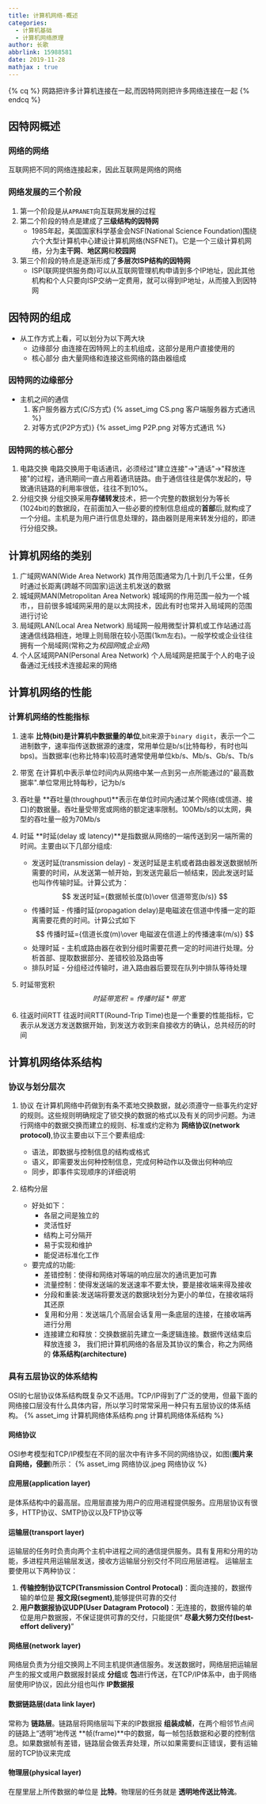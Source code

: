 ```yaml
---
title: 计算机网络-概述
categories:
  - 计算机基础
  - 计算机网络原理
author: 长歌
abbrlink: 15988581
date: 2019-11-28
mathjax : true
---
```


{% cq %}
网路把许多计算机连接在一起,而因特网则把许多网络连接在一起
{% endcq %}
<!-- More -->

## 因特网概述

### 网络的网络
互联网把不同的网络连接起来，因此互联网是网络的网络

### 网络发展的三个阶段
1. 第一个阶段是从`APRANET`向互联网发展的过程
2. 第二个阶段的特点是建成了**三级结构的因特网**
	- 1985年起，美国国家科学基金会NSF(National Science Foundation)围绕六个大型计算机中心建设计算机网络(NSFNET)。它是一个三级计算机网络，分为**主干网**、**地区网**和**校园网**
3. 第三个阶段的特点是逐渐形成了**多层次ISP结构的因特网**
	- ISP(联网提供服务商)可以从互联网管理机构申请到多个IP地址，因此其他机构和个人只要向ISP交纳一定费用，就可以得到IP地址，从而接入到因特网

## 因特网的组成
- 从工作方式上看，可以划分为以下两大块
	- 边缘部分 由连接在因特网上的主机组成，这部分是用户直接使用的
	- 核心部分 由大量网络和连接这些网络的路由器组成

### 因特网的边缘部分
- 主机之间的通信
	1. 客户服务器方式(C/S方式)
{% asset_img CS.png 客户端服务器方式通讯 %}
	2. 对等方式(P2P方式)}
{% asset_img P2P.png 对等方式通讯 %}

### 因特网的核心部分
1. 电路交换
	电路交换用于电话通讯，必须经过"建立连接"->"通话"->"释放连接"的过程，通讯期间一直占用着通讯链路。由于通信往往是偶尔发起的，导致通讯链路的利用率很低，往往不到10%。
2. 分组交换
	分组交换采用**存储转发**技术，把一个完整的数据划分为等长(1024bit)的数据段，在前面加入一些必要的控制信息组成的**首部**后,就构成了一个分组。主机是为用户进行信息处理的，路由器则是用来转发分组的，即进行分组交换。

## 计算机网络的类别
1. 广域网WAN(Wide Area Network)
	其作用范围通常为几十到几千公里，任务时通过长距离(跨越不同国家)运送主机发送的数据
2. 城域网MAN(Metropolitan Area Network)
	城域网的作用范围一般为一个城市，，目前很多城域网采用的是以太网技术，因此有时也常并入局域网的范围进行讨论
3. 局域网LAN(Local Area Network)
	局域网一般用微型计算机或工作站通过高速通信线路相连，地理上则局限在较小范围(1km左右)。一般学校或企业往往拥有一个局域网(常称之为*校园网*或*企业网*)
4. 个人区域网PAN(Personal Area Network)
	个人局域网是把属于个人的电子设备通过无线技术连接起来的网络

## 计算机网络的性能
### 计算机网络的性能指标
1. 速率
    **比特(bit)**是计算机中**数据量的单位**,bit来源于`binary digit`，表示一个二进制数字，速率指传送数据源的速度，常用单位是b/s(比特每秒，有时也叫bps)。当数据率(也称比特率)较高时通常使用单位kb/s、Mb/s、Gb/s、Tb/s

2. 带宽
	在计算机中表示单位时间内从网络中某一点到另一点所能通过的"最高数据率".单位常用比特每秒，记为b/s

3. 吞吐量
	**吞吐量(throughput)**表示在单位时间内通过某个网络(或信道、接口)的数据量。吞吐量受带宽或网络的额定速率限制。100Mb/s的以太网，典型的吞吐量一般为70Mb/s

4. 时延
	**时延(delay 或 latency)**是指数据从网络的一端传送到另一端所需的时间。主要由以下几部分组成:
	- 发送时延(transmission delay) - 发送时延是主机或者路由器发送数据帧所需要的时间，从发送第一帧开始，到发送完最后一帧结束，因此发送时延也叫作传输时延。计算公式为：
	  $$
	  发送时延={数据帧长度(b)\over 信道带宽(b/s)}
	  $$
	- 传播时延 - 传播时延(propagation delay)是电磁波在信道中传播一定的距离需要花费的时间。计算公式如下
	  $$
	  传播时延={信道长度(m)\over 电磁波在信道上的传播速率(m/s)}
	  $$
	- 处理时延 - 主机或路由器在收到分组时需要花费一定的时间进行处理。分析首部、提取数据部分、差错校验及路由等
	- 排队时延 - 分组经过传输时，进入路由器后要现在队列中排队等待处理
5. 时延带宽积
	$$
	时延带宽积={传播时延*带宽}
	$$
6. 往返时间RTT
	往返时间RTT(Round-Trip Time)也是一个重要的性能指标，它表示从发送方发送数据开始，到发送方收到来自接收方的确认，总共经历的时间

## 计算机网络体系结构
### 协议与划分层次
1. 协议
	在计算机网络中药做到有条不紊地交换数据，就必须遵守一些事先约定好的规则。这些规则明确规定了锁交换的数据的格式以及有关的同步问题。为进行网络中的数据交换而建立的规则、标准或约定称为 **网络协议(network protocol)**,协议主要由以下三个要素组成:
	- 语法，即数据与控制信息的结构或格式
	- 语义，即需要发出何种控制信息，完成何种动作以及做出何种响应
	- 同步，即事件实现顺序的详细说明

2. 结构分层
	- 好处如下：
		- 各层之间是独立的
		- 灵活性好
		- 结构上可分隔开
		- 易于实现和维护
		- 能促进标准化工作
	- 要完成的功能:
		- 差错控制：使得和网络对等端的响应层次的通讯更加可靠
		- 流量控制：使得发送端的发送速率不要太快，要是接收端来得及接收
		- 分段和重装:发送端将要发送的数据块划分为更小的单位，在接收端将其还原
		- 复用和分用：发送端几个高层会话复用一条底层的连接，在接收端再进行分用
		- 连接建立和释放：交换数据前先建立一条逻辑连接。数据传送结束后释放连接
3， 我们把计算机网络的各层及其协议的集合，称之为网络的 **体系结构(architecture)**

### 具有五层协议的体系结构
OSI的七层协议体系结构既复杂又不适用。TCP/IP得到了广泛的使用，但最下面的网络接口层没有什么具体内容，所以学习时常常采用一种只有五层协议的体系结构。
{% asset_img 计算机网络体系结构.png 计算机网络体系结构 %}

#### 网络协议
OSI参考模型和TCP/IP模型在不同的层次中有许多不同的网络协议，如图(**图片来自网络，侵删**)所示：
{% asset_img 网络协议.jpeg 网络协议 %}

#### 应用层(application layer)
是体系结构中的最高层。应用层直接为用户的应用进程提供服务。应用层协议有很多，HTTP协议、SMTP协议以及FTP协议等

#### 运输层(transport layer)
运输层的任务时负责向两个主机中进程之间的通信提供服务。具有复用和分用的功能，多进程共用运输层发送，接收方运输层分别交付不同应用层进程。
运输层主要使用以下两种协议：
1. **传输控制协议TCP(Transmission Control Protocal)**：面向连接的，数据传输的单位是 **报文段(segment)**,能够提供可靠的交付
2. **用户数据报协议UDP(User Datagram Protocol)**：无连接的，数据传输的单位是用户数据报，不保证提供可靠的交付，只能提供“ **尽最大努力交付(best-effort delivery)**”

#### 网络层(network layer)
网络层负责为分组交换网上不同主机提供通信服务。发送数据时，网络层把运输层产生的报文或用户数据报封装成 **分组**或 **包**进行传送，在TCP/IP体系中，由于网络层使用IP协议，因此分组也叫作 **IP数据报**

#### 数据链路层(data link layer)
常称为 **链路层**。链路层将网络层叫下来的IP数据报 **组装成帧**，在两个相邻节点间的链路上“透明”地传送 **帧(frame)**中的数据，每一帧包括数据和必要的控制信息。如果数据帧有差错，链路层会做丢弃处理，所以如果需要纠正错误，要有运输层的TCP协议来完成

#### 物理层(physical layer)
在屋里层上所传数据的单位是 **比特**。物理层的任务就是 **透明地传送比特流**。
